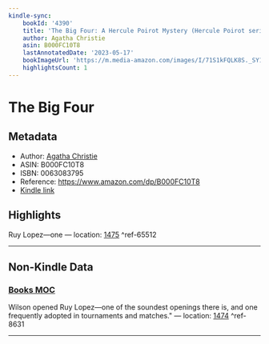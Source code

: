 ```yaml
---
kindle-sync:
    bookId: '4390'
    title: 'The Big Four: A Hercule Poirot Mystery (Hercule Poirot series Book 5)'
    author: Agatha Christie
    asin: B000FC10T8
    lastAnnotatedDate: '2023-05-17'
    bookImageUrl: 'https://m.media-amazon.com/images/I/71S1kFQLK8S._SY160.jpg'
    highlightsCount: 1
---
```


# The Big Four

## Metadata

-   Author: [Agatha Christie](https://www.amazon.comundefined)
-   ASIN: B000FC10T8
-   ISBN: 0063083795
-   Reference: https://www.amazon.com/dp/B000FC10T8
-   [Kindle link](kindle://book?action=open&asin=B000FC10T8)

## Highlights

Ruy Lopez—one — location: [1475](kindle://book?action=open&asin=B000FC10T8&location=1475) ^ref-65512

---

## Non-Kindle Data

### [Books MOC](Books%20MOC.md)

Wilson opened Ruy Lopez—one of the soundest openings there is, and one frequently adopted in tournaments and matches." — location: [1474](kindle://book?action=open&asin=B000FC10T8&location=1474) ^ref-8631

---
